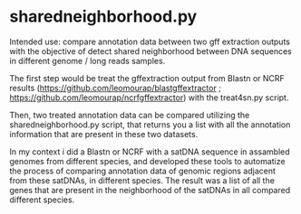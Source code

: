 # sharedneighborhood.py
 
Intended use: compare annotation data between two gff extraction outputs with the objective of detect shared neighborhood between DNA sequences in different genome / long reads samples.

The first step would be treat the gffextraction output from Blastn or NCRF results (https://github.com/leomourap/blastgffextractor ; https://github.com/leomourap/ncrfgffextractor) with the treat4sn.py script.

Then, two treated annotation data can be compared utilizing the sharedneighborhood.py script, that returns you a list with all the annotation information that are present in these two datasets.

In my context i did a Blastn or NCRF with a satDNA sequence in assambled genomes from different species, and developed these tools to automatize the process of comparing annotation data of genomic regions adjacent from these satDNAs, in different species.
The result was a list of all the genes that are present in the neighborhood of the satDNAs in all compared different species.
